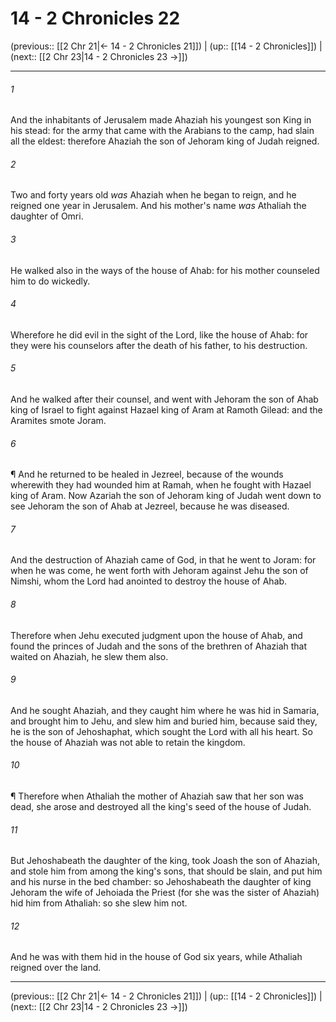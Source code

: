 # 14 - 2 Chronicles 22

(previous:: [[2 Chr 21|← 14 - 2 Chronicles 21]]) | (up:: [[14 - 2 Chronicles]]) | (next:: [[2 Chr 23|14 - 2 Chronicles 23 →]])

***


###### 1 
And the inhabitants of Jerusalem made Ahaziah his youngest son King in his stead: for the army that came with the Arabians to the camp, had slain all the eldest: therefore Ahaziah the son of Jehoram king of Judah reigned. 

###### 2 
Two and forty years old _was_ Ahaziah when he began to reign, and he reigned one year in Jerusalem. And his mother's name _was_ Athaliah the daughter of Omri. 

###### 3 
He walked also in the ways of the house of Ahab: for his mother counseled him to do wickedly. 

###### 4 
Wherefore he did evil in the sight of the Lord, like the house of Ahab: for they were his counselors after the death of his father, to his destruction. 

###### 5 
And he walked after their counsel, and went with Jehoram the son of Ahab king of Israel to fight against Hazael king of Aram at Ramoth Gilead: and the Aramites smote Joram. 

###### 6 
¶ And he returned to be healed in Jezreel, because of the wounds wherewith they had wounded him at Ramah, when he fought with Hazael king of Aram. Now Azariah the son of Jehoram king of Judah went down to see Jehoram the son of Ahab at Jezreel, because he was diseased. 

###### 7 
And the destruction of Ahaziah came of God, in that he went to Joram: for when he was come, he went forth with Jehoram against Jehu the son of Nimshi, whom the Lord had anointed to destroy the house of Ahab. 

###### 8 
Therefore when Jehu executed judgment upon the house of Ahab, and found the princes of Judah and the sons of the brethren of Ahaziah that waited on Ahaziah, he slew them also. 

###### 9 
And he sought Ahaziah, and they caught him where he was hid in Samaria, and brought him to Jehu, and slew him and buried him, because said they, he is the son of Jehoshaphat, which sought the Lord with all his heart. So the house of Ahaziah was not able to retain the kingdom. 

###### 10 
¶ Therefore when Athaliah the mother of Ahaziah saw that her son was dead, she arose and destroyed all the king's seed of the house of Judah. 

###### 11 
But Jehoshabeath the daughter of the king, took Joash the son of Ahaziah, and stole him from among the king's sons, that should be slain, and put him and his nurse in the bed chamber: so Jehoshabeath the daughter of king Jehoram the wife of Jehoiada the Priest (for she was the sister of Ahaziah) hid him from Athaliah: so she slew him not. 

###### 12 
And he was with them hid in the house of God six years, while Athaliah reigned over the land.

***

(previous:: [[2 Chr 21|← 14 - 2 Chronicles 21]]) | (up:: [[14 - 2 Chronicles]]) | (next:: [[2 Chr 23|14 - 2 Chronicles 23 →]])
